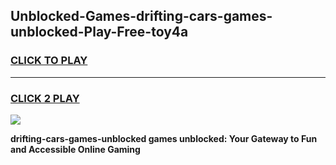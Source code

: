 
## Unblocked-Games-drifting-cars-games-unblocked-Play-Free-toy4a
<h3>
<a href="https://premium76.site?title=drifting-cars-games-unblocked&ref=09A">CLICK TO PLAY</a></h3>
<hr>

<h3>
<a href="https://premium76.site?title=drifting-cars-games-unblocked&ref=09A">CLICK 2 PLAY</a>
  
</h3>

<a href="https://premium76.site?title=drifting-cars-games-unblocked&ref=09A"><img src="https://clearcache.store/games.png"></a>


**drifting-cars-games-unblocked games unblocked: Your Gateway to Fun and Accessible Online Gaming**
